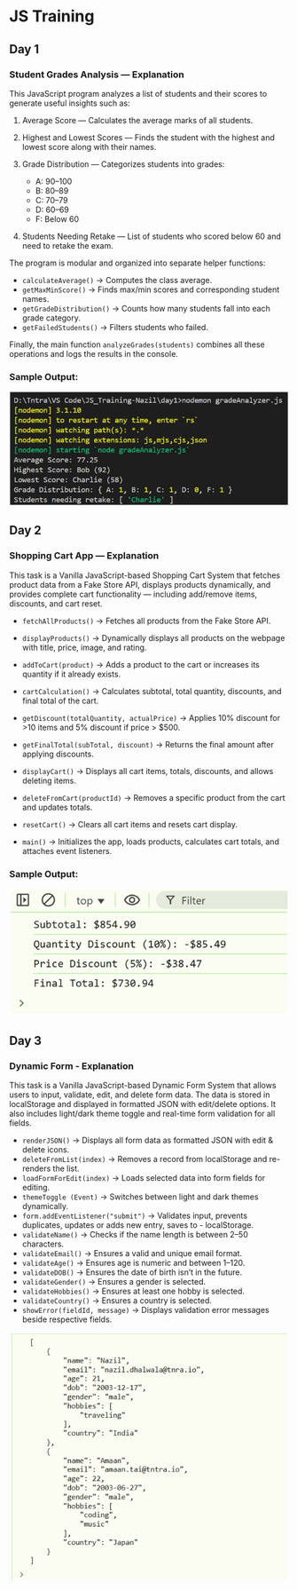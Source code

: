 # JS Training

## Day 1 


### Student Grades Analysis — Explanation

This JavaScript program analyzes a list of students and their scores to generate useful insights such as:

1. Average Score — Calculates the average marks of all students.

2. Highest and Lowest Scores — Finds the student with the highest and lowest score along with their names.

3. Grade Distribution — Categorizes students into grades:
    - A: 90–100
    - B: 80–89
    - C: 70–79
    - D: 60–69
    - F: Below 60

4. Students Needing Retake — List of students who scored below 60 and need to retake the exam.

The program is modular and organized into separate helper functions:
- ```calculateAverage()``` → Computes the class average.
-  ```getMaxMinScore()``` → Finds max/min scores and corresponding student names.
-  ```getGradeDistribution()``` → Counts how many students fall into each grade category.
-  ```getFailedStudents()``` → Filters students who failed.

Finally, the main function ```analyzeGrades(students)``` combines all these operations and logs the results in the console.


### Sample Output:

<img src="./images/day1.png">


## Day 2

### Shopping Cart App — Explanation

This task is a Vanilla JavaScript-based Shopping Cart System that fetches product data from a Fake Store API, displays products dynamically, and provides complete cart functionality — including add/remove items, discounts, and cart reset.

- ```fetchAllProducts()``` → Fetches all products from the Fake Store API.

- ```displayProducts()``` → Dynamically displays all products on the webpage with title, price, image, and rating.

- ```addToCart(product)``` → Adds a product to the cart or increases its quantity if it already exists.

- ```cartCalculation()``` → Calculates subtotal, total quantity, discounts, and final total of the cart.

- ```getDiscount(totalQuantity, actualPrice)``` → Applies 10% discount for >10 items and 5% discount if price > $500.

- ```getFinalTotal(subTotal, discount)``` → Returns the final amount after applying discounts.

- ```displayCart()``` → Displays all cart items, totals, discounts, and allows deleting items.

- ```deleteFromCart(productId)``` → Removes a specific product from the cart and updates totals.

- ```resetCart()``` → Clears all cart items and resets cart display.

- ```main()``` → Initializes the app, loads products, calculates cart totals, and attaches event listeners.


### Sample Output:

<img src="./images/day2.png">


## Day 3

### Dynamic Form  - Explanation

This task is a Vanilla JavaScript-based Dynamic Form System that allows users to input, validate, edit, and delete form data. The data is stored in localStorage and displayed in formatted JSON with edit/delete options. It also includes light/dark theme toggle and real-time form validation for all fields.

- ```renderJSON()``` → Displays all form data as formatted JSON with edit & delete icons.
- ```deleteFromList(index)``` → Removes a record from localStorage and re-renders the list.
- ```loadFormForEdit(index)``` → Loads selected data into form fields for editing.
- ```themeToggle (Event)``` → Switches between light and dark themes dynamically.
- ```form.addEventListener("submit")``` → Validates input, prevents duplicates, updates or adds new entry, saves to - localStorage.
- ```validateName()``` → Checks if the name length is between 2–50 characters.
- ```validateEmail()``` → Ensures a valid and unique email format.
- ```validateAge()``` → Ensures age is numeric and between 1–120.
- ```validateDOB()``` → Ensures the date of birth isn’t in the future.
- ```validateGender()``` → Ensures a gender is selected.
- ```validateHobbies()``` → Ensures at least one hobby is selected.
- ```validateCountry()``` → Ensures a country is selected.
- ```showError(fieldId, message)``` → Displays validation error messages beside respective fields.


<img src="./images/day3.png" alt="Day3 task-output">